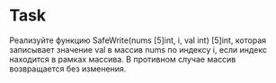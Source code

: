 # Task
Реализуйте функцию SafeWrite(nums [5]int, i, val int) [5]int, которая записывает значение val в массив nums по индексу i, если индекс находится в рамках массива. В противном случае массив возвращается без изменения.

